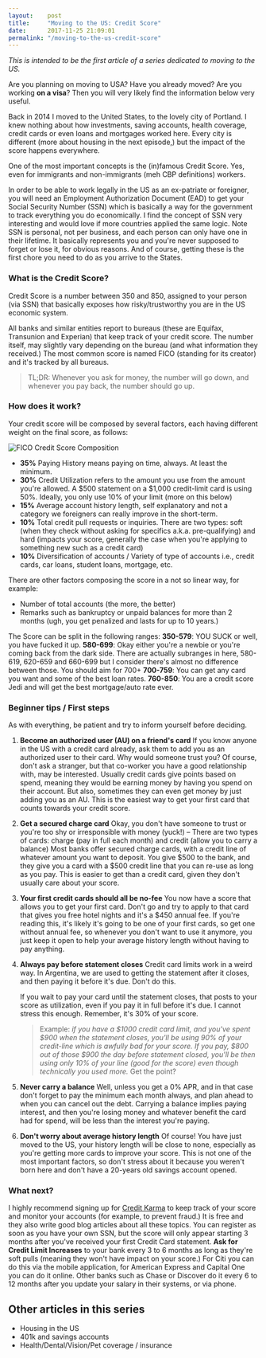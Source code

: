 ```yaml
---
layout:    post
title:     "Moving to the US: Credit Score"
date:      2017-11-25 21:09:01
permalink: "/moving-to-the-us-credit-score"
---
```


*This is intended to be the first article of a series dedicated to moving to the US.*

Are you planning on moving to USA? Have you already moved? Are you working **on a visa**? Then you will very likely find the information below very useful.

Back in 2014 I moved to the United States, to the lovely city of Portland. I knew nothing about how investments, saving accounts, health coverage, credit cards or even loans and mortgages worked here. Every city is different (more about housing in the next episode,) but the impact of the score happens everywhere.

One of the most important concepts is the (in)famous Credit Score. Yes, even for immigrants and non-immigrants (meh CBP definitions) workers.

In order to be able to work legally in the US as an ex-patriate or foreigner, you will need an Employment Authorization Document (EAD) to get your Social Security Number (SSN) which is basically a way for the government to track everything you do economically. I find the concept of SSN very interesting and would love if more countries applied the same logic. Note SSN is personal, not per business, and each person can only have one in their lifetime. It basically represents you and you're never supposed to forget or lose it, for obvious reasons. And of course, getting these is the first chore you need to do as you arrive to the States.

### What is the Credit Score?

Credit Score is a number between 350 and 850, assigned to your person (via SSN) that basically exposes how risky/trustworthy you are in the US economic system.

All banks and similar entities report to bureaus (these are Equifax, Transunion and Experian) that keep track of your credit score. The number itself, may slightly vary depending on the bureau (and what information they received.) The most common score is named FICO (standing for its creator) and it's tracked by all bureaus.

> TL;DR: Whenever you ask for money, the number will go down, and whenever you pay back, the number should go up.

### How does it work?

Your credit score will be composed by several factors, each having different weight on the final score, as follows:

<img src="/assets/credit-score-composition.png" alt="FICO Credit Score Composition" style="max-width: 100%">

* **35%** Paying History means paying on time, always. At least the minimum.
* **30%** Credit Utilization refers to the amount you use from the amount you're allowed. A $500 statement on a $1,000 credit-limit card is using 50%. Ideally, you only use 10% of your limit (more on this below)
* **15%** Average account history length, self explanatory and not a category we foreigners can really improve in the short-term.
* **10%** Total credit pull requests or inquiries. There are two types: soft (when they check without asking for specifics a.k.a. pre-qualifying) and hard (impacts your score, generally the case when you're applying to something new such as a credit card)
* **10%** Diversification of accounts / Variety of type of accounts i.e., credit cards, car loans, student loans, mortgage, etc.

There are other factors composing the score in a not so linear way, for example:
* Number of total accounts (the more, the better)
* Remarks such as bankruptcy or unpaid balances for more than 2 months (ugh, you get penalized and lasts for up to 10 years.)

The Score can be split in the following ranges:
**350-579**: YOU SUCK or well, you have fucked it up.
**580-699**: Okay either you're a newbie or you're coming back from the dark side. There are actually subranges in here, 580-619, 620-659 and 660-699 but I consider there's almost no difference between those. You should aim for 700+
**700-759**: You can get any card you want and some of the best loan rates.
**760-850**: You are a credit score Jedi and will get the best mortgage/auto rate ever.

### Beginner tips / First steps

As with everything, be patient and try to inform yourself before deciding.

1. **Become an authorized user (AU) on a friend's card**
    If you know anyone in the US with a credit card already, ask them to add you as an authorized user to their card. Why would someone trust you? Of course, don't ask a stranger, but that co-worker you have a good relationship with, may be interested. Usually credit cards give points based on spend, meaning they would be earning money by having you spend on their account. But also, sometimes they can even get money by just adding you as an AU. This is the easiest way to get your first card that counts towards your credit score.
2. **Get a secured charge card**
    Okay, you don't have someone to trust or you're too shy or irresponsible with money (yuck!) – There are two types of cards: charge (pay in full each month) and credit (allow you to carry a balance)
    Most banks offer secured charge cards, with a credit line of whatever amount you want to deposit. You give $500 to the bank, and they give you a card with a $500 credit line that you can re-use as long as you pay. This is easier to get than a credit card, given they don't usually care about your score.
3. **Your first credit cards should all be no-fee**
    You now have a score that allows you to get your first card. Don't go and try to apply to that card that gives you free hotel nights and it's a $450 annual fee. If you're reading this, it's likely it's going to be one of your first cards, so get one without annual fee, so whenever you don't want to use it anymore, you just keep it open to help your average history length without having to pay anything.
4. **Always pay before statement closes**
    Credit card limits work in a weird way. In Argentina, we are used to getting the statement after it closes, and then paying it before it's due. Don't do this.
    
    If you wait to pay your card until the statement closes, that posts to your score as utilization, even if you pay it in full before it's due. I cannot stress this enough. Remember, it's 30% of your score.
    > Example: *if you have a $1000 credit card limit, and you've spent $900 when the statement closes, you'll be using 90% of your credit-line which is awfully bad for your score. If you pay, $800 out of those $900 the day before statement closed, you'll be then using only 10% of your line (good for the score) even though technically you used more.* Get the point?
5. **Never carry a balance**
    Well, unless you get a 0% APR, and in that case don't forget to pay the minimum each month always, and plan ahead to when you can cancel out the debt. Carrying a balance implies paying interest, and then you're losing money and whatever benefit the card had for spend, will be less than the interest you're paying.
6. **Don't worry about average history length**
    Of course! You have just moved to the US, your history length will be close to none, especially as you're getting more cards to improve your score. This is not one of the most important factors, so don't stress about it because you weren't born here and don't have a 20-years old savings account opened.

### What next?

I highly recommend signing up for [Credit Karma](https://www.creditkarma.com) to keep track of your score and monitor your accounts (for example, to prevent fraud.) It is free and they also write good blog articles about all these topics. You can register as soon as you have your own SSN, but the score will only appear starting 3 months after you've received your first Credit Card statement.
**Ask for Credit Limit Increases** to your bank every 3 to 6 months as long as they're soft pulls (meaning they won't have impact on your score.) For Citi you can do this via the mobile application, for American Express and Capital One you can do it online. Other banks such as Chase or Discover do it every 6 to 12 months after you update your salary in their systems, or via phone.

## Other articles in this series

* Housing in the US
* 401k and savings accounts
* Health/Dental/Vision/Pet coverage / insurance
